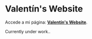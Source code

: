 # Valentín's Website

Accede a mi página: **[Valentín's Website](https://valentinsilvestri.github.io/)**.

Currently under work..